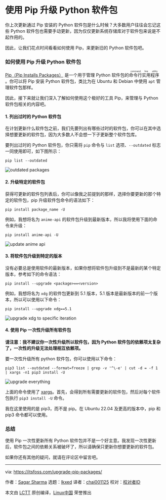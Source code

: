 [#]: subject: "How to Upgrade Python Packages with Pip"
[#]: via: "https://itsfoss.com/upgrade-pip-packages/"
[#]: author: "Sagar Sharma https://itsfoss.com/author/sagar/"
[#]: collector: "lkxed"
[#]: translator: "chai001125"
[#]: reviewer: " "
[#]: publisher: " "
[#]: url: " "

使用 Pip 升级 Python 软件包
======

你上次更新通过 Pip 安装的 Python 软件包是什么时候？大多数用户往往会忘记这些 Python 软件包也需要手动更新，因为仅仅更新系统存储库对于软件包来说是不起作用的。

因此，让我们花点时间看看如何使用 Pip，来更新旧的 Python 软件包吧。

### 如何使用 Pip 升级 Python 软件包

[Pip（Pip Installs Packages）][1] 是一个用于管理 Python 软件包的 <ruby>命令行实用程序 <rt> command line utility </rt></ruby> 。你可以将 Pip 安装 Python 软件包，类比为在 Ubuntu 和 Debian 中使用 `apt` 管理软件包那样。

因此，接下来就让我们深入了解如何使用这个极好的工具 Pip，来管理与 Python 软件包相关的内容吧。

#### 1. 列出过时的 Python 软件包

在计划更新什么软件包之前，我们先要列出有哪些过时的软件包，你可以在其中选择想要更新的软件包，因为大多数人不会想一下子更新整个软件包库。

要列出过时的 Python 软件包，你只需将 `pip` 命令与 `list` 选项、`--outdated` 标志一同使用即可，如下图所示：

```
pip list --outdated
```

![outdated packages][2]

#### 2. 升级特定的软件包

获得可更新的软件包列表后，你可以像我之前提到的那样，选择你要更新的那个特定的软件包，pip 升级软件包命令的语法如下：

```
pip install package_name -U
```

例如，我想将名为 `anime-api` 的软件包升级到最新版本，所以我将使用下面的命令来升级：

```
pip install anime-api -U
```

![update anime api][3]

#### 3. 将软件包升级到特定的版本

没有必要总是使用软件的最新版本，如果你想将软件包升级到不是最新的某个特定版本，参考如下的命令语法：

```
pip install --upgrade <package>==<version>
```

例如，我想将名为 `xdg` 的软件包更新到 5.1 版本，5.1 版本是最新版本的前一个版本，所以可以使用以下命令：

```
pip install --upgrade xdg==5.1
```

![upgrade xdg to specific iteration][5]

#### 4. 使用 Pip 一次性升级所有软件包

**请注意：我不建议你一次性升级所以软件包，因为 Python 软件包的依赖项太复杂了，一次性的升级无法处理相互依赖项。**

要一次性升级所有 python 软件包，你可以使用以下命令：

```
pip3 list --outdated --format=freeze | grep -v '^\-e' | cut -d = -f 1 | xargs -n1 pip3 install -U
```

![upgrade everything][6]

上面的命令使用了 [xargs][7]。首先，会得到所有需要更新的软件包，然后对每个软件包执行 `pip3 install -U` 命令。

我在这里使用的是 pip3，而不是 pip。在 Ubuntu 22.04 及更高的版本中，pip 和 pip3 命令都可以使用。

### 总结

使用 Pip 一次性更新所有 Python 软件包并不是一个好主意。我发现一次性更新后，软件包之间的依赖关系被破坏了，所以请确保只更新你想要更新的软件包。

如果你还有其他的疑问，就请在评论区中留言吧。

--------------------------------------------------------------------------------

via: https://itsfoss.com/upgrade-pip-packages/

作者：[Sagar Sharma][a]
选题：[lkxed][b]
译者：[chai001125](https://github.com/chai001125)
校对：[校对者ID](https://github.com/校对者ID)

本文由 [LCTT](https://github.com/LCTT/TranslateProject) 原创编译，[Linux中国](https://linux.cn/) 荣誉推出

[a]: https://itsfoss.com/author/sagar/
[b]: https://github.com/lkxed
[1]: https://itsfoss.com/install-pip-ubuntu/
[2]: https://itsfoss.com/wp-content/uploads/2022/09/outdated-packages.png
[3]: https://itsfoss.com/wp-content/uploads/2022/09/update-anime-api.png
[4]: https://www.debian.org/
[5]: https://itsfoss.com/wp-content/uploads/2022/09/upgrade-xdg-to-specific-iteration.png
[6]: https://itsfoss.com/wp-content/uploads/2022/09/upgrade-everything.png
[7]: https://linuxhandbook.com/xargs-command/
